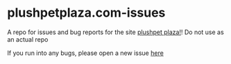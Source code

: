 # plushpetplaza.com-issues
A repo for issues and bug reports for the site [plushpet plaza!](https://plushpetplaza.com)! Do not use as an actual repo

If you run into any bugs, please open a new issue [here](https://github.com/WychWitch/plushpetplaza.com-issues/issues)
